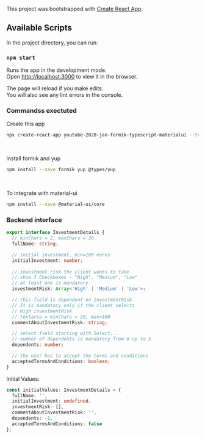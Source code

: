 This project was bootstrapped with [Create React App](https://github.com/facebook/create-react-app).

## Available Scripts

In the project directory, you can run:

### `npm start`

Runs the app in the development mode.<br />
Open [http://localhost:3000](http://localhost:3000) to view it in the browser.

The page will reload if you make edits.<br />
You will also see any lint errors in the console.

### Commandss exectuted

Create this app

```sh
npx create-react-app youtube-2020-jan-formik-typescript-materialui --template typescript
```

<br />

Install formik and yup

```sh
npm install --save formik yup @types/yup
```

<br />

To integrate with material-ui

```sh
npm install --save @material-ui/core
```

### Backend interface

```ts
export interface InvestmentDetails {
  // minChars = 2, maxChars = 30
  fullName: string;

  // initial investment, min=100 euros
  initialInvestment: number;
  
  // investment risk the client wants to take
  // show 3 Checkboxes - "High", "Medium", "Low"
  // at least one is mandatory
  investmentRisk: Array<'High' | 'Medium' | 'Low'>;

  // this field is dependent on investmentRisk
  // It is mandatory only if the client selects
  // High investmentRisk
  // textarea = minChars = 20, max=100
  commentAboutInvestmentRisk: string;

  // select field starting with Select...
  // number of dependents is mandatory from 0 up to 5
  dependents: number;

  // the user has to accept the terms and conditions
  acceptedTermsAndConditions: boolean;
}
```

Initial Values:
```ts
const initialValues: InvestmentDetails = {
  fullName: '',
  initialInvestment: undefined,
  investmentRisk: [],
  commentAboutInvestmentRisk: '',
  dependents: -1,
  acceptedTermsAndConditions: false
};
```